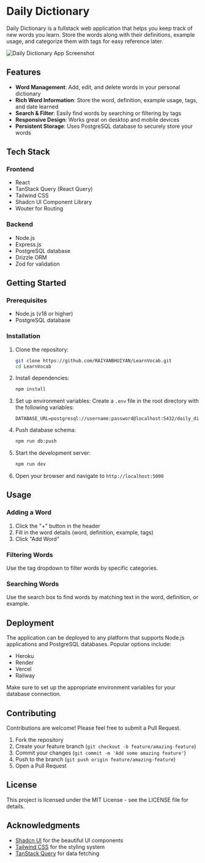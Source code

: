 # Daily Dictionary

Daily Dictionary is a fullstack web application that helps you keep track of new words you learn. Store the words along with their definitions, example usage, and categorize them with tags for easy reference later.

![Daily Dictionary App Screenshot](assets/screenshot.png)

## Features

- **Word Management**: Add, edit, and delete words in your personal dictionary
- **Rich Word Information**: Store the word, definition, example usage, tags, and date learned
- **Search & Filter**: Easily find words by searching or filtering by tags
- **Responsive Design**: Works great on desktop and mobile devices
- **Persistent Storage**: Uses PostgreSQL database to securely store your words

## Tech Stack

### Frontend
- React
- TanStack Query (React Query)
- Tailwind CSS
- Shadcn UI Component Library
- Wouter for Routing

### Backend
- Node.js
- Express.js
- PostgreSQL database
- Drizzle ORM
- Zod for validation

## Getting Started

### Prerequisites

- Node.js (v18 or higher)
- PostgreSQL database

### Installation

1. Clone the repository:
   ```bash
   git clone https://github.com/RAIYANBHUIYAN/LearnVocab.git
   cd LearnVocab
   ```

2. Install dependencies:
   ```bash
   npm install
   ```

3. Set up environment variables:
   Create a `.env` file in the root directory with the following variables:
   ```
   DATABASE_URL=postgresql://username:password@localhost:5432/daily_dictionary
   ```

4. Push database schema:
   ```bash
   npm run db:push
   ```

5. Start the development server:
   ```bash
   npm run dev
   ```

6. Open your browser and navigate to `http://localhost:5000`

## Usage

### Adding a Word

1. Click the "+" button in the header
2. Fill in the word details (word, definition, example, tags)
3. Click "Add Word"

### Filtering Words

Use the tag dropdown to filter words by specific categories.

### Searching Words

Use the search box to find words by matching text in the word, definition, or example.

## Deployment

The application can be deployed to any platform that supports Node.js applications and PostgreSQL databases. Popular options include:

- Heroku
- Render
- Vercel
- Railway

Make sure to set up the appropriate environment variables for your database connection.

## Contributing

Contributions are welcome! Please feel free to submit a Pull Request.

1. Fork the repository
2. Create your feature branch (`git checkout -b feature/amazing-feature`)
3. Commit your changes (`git commit -m 'Add some amazing feature'`)
4. Push to the branch (`git push origin feature/amazing-feature`)
5. Open a Pull Request

## License

This project is licensed under the MIT License - see the LICENSE file for details.

## Acknowledgments

- [Shadcn UI](https://ui.shadcn.com/) for the beautiful UI components
- [Tailwind CSS](https://tailwindcss.com/) for the styling system
- [TanStack Query](https://tanstack.com/query) for data fetching